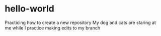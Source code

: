 # hello-world
Practicing how to create a new repository 
My dog and cats are staring at me while I practice making edits to my branch
